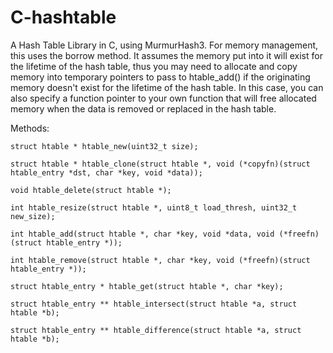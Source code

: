 C-hashtable
===========

A Hash Table Library in C, using MurmurHash3. For memory management, this uses the borrow method. It assumes the memory put into it will exist for the lifetime of the hash table, thus you may need to allocate and copy memory into temporary pointers to pass to htable_add() if the originating memory doesn't exist for the lifetime of the hash table. In this case, you can also specify a function pointer to your own function that will free allocated memory when the data is removed or replaced in the hash table.

Methods:

	struct htable * htable_new(uint32_t size);

	struct htable * htable_clone(struct htable *, void (*copyfn)(struct htable_entry *dst, char *key, void *data));

	void htable_delete(struct htable *);

	int htable_resize(struct htable *, uint8_t load_thresh, uint32_t new_size);

	int htable_add(struct htable *, char *key, void *data, void (*freefn)(struct htable_entry *));

	int htable_remove(struct htable *, char *key, void (*freefn)(struct htable_entry *));

	struct htable_entry * htable_get(struct htable *, char *key);

	struct htable_entry ** htable_intersect(struct htable *a, struct htable *b);

	struct htable_entry ** htable_difference(struct htable *a, struct htable *b);

